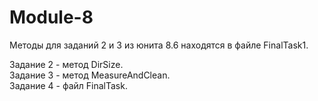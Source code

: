 # Module-8

Методы для заданий 2 и 3 из юнита 8.6 находятся в файле FinalTask1.  

Задание 2 - метод DirSize.  
Задание 3 - метод MeasureAndClean.  
Задание 4 - файл FinalTask.
